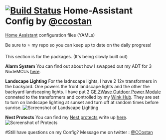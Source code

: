 # [![Build Status](https://travis-ci.org/CCOSTAN/Home-AssistantConfig.svg?branch=master)](https://travis-ci.org/CCOSTAN/Home-AssistantConfig) Home-Assistant Config by [@ccostan](http://www.twitter.com/ccostan)
[Home Assistant](https://home-assistant.io/) configuration files (YAMLs)

Be sure to :star: my repo so you can keep up to date on the daily progress!

This section is for the packages.  (It's being slowly built out)

**Alarm System**
You can find out about how I swapped out my ADT for 3 NodeMCUs [here](http://www.vmwareinfo.com/2017/06/building-my-home-alarm-system-hardware.html).

**Landscape Lighting**
For the ladnscape lights, I have 2 12v transformers in the backyard. One powers the front landscape lights and the other the backyard landscaping lights.
I have put 2 [GE ZWave Outdoor Power Module](http://amzn.to/2q17R4S) conneted to the transformers and controlled by my [Wink Hub](http://amzn.to/2orGEWo).  They are set to turn on landscape lighting at sunset and turn off at random times before sunrise.
![Screenshot of Landscape Lighting](https://i.imgur.com/CFSWGXW.png)

**Nest Protects**
You can find my [Nest protects](http://amzn.to/2poqKhu) write up [here](http://www.vmwareinfo.com/2017/06/psa-check-out-your-smoke-detectors-once.html).
![Screenshot of Protects](https://i.imgur.com/hUAaIiF.png)

#Still have questions on my Config?
Message me on twitter : [@CCostan](https://twitter.com/ccostan)
